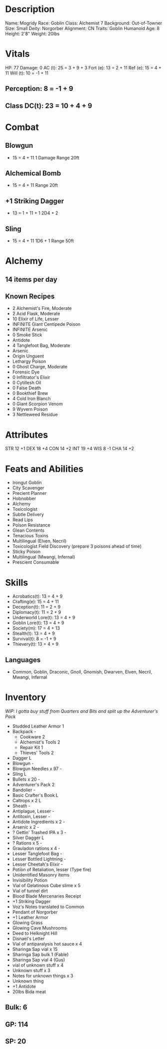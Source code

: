 <!-- markdownlint-disable MD004 -->
<!-- markdownlint-disable MD024 -->
<!-- markdownlint-disable MD025 -->
<!-- markdownlint-disable MD030 -->
<!-- markdownlint-disable MD036 -->

# Description

 Name:       Mogridy
 Race:       Goblin
 Class:      Alchemist 7
 Background: Out-of-Towner
 Size:       Small
 Deity:      Norgorber
 Alignment:  CN
 Traits:     Goblin Humanoid
 Age:        8
 Height:     2'8"
 Weight:     20lbs

# Vitals

 HP:       77
 Damage:   0
 AC (t):   25 = 3 + 9 + 3
 Fort (e): 13 =  2 + 11
 Ref (e):  15 =  4 + 11
 Will (t): 10 = -1 + 11

## Perception: 8 = -1 + 9

## Class DC(t): 23 = 10 + 4 + 9

# Combat

## Blowgun

+ 15 = 4 + 11
 1 Damage
 Range 20ft

## Alchemical Bomb

+ 15 = 4 + 11
 Range 20ft

## +1 Striking Dagger

+ 13 = 1 + 11 + 1
 2D4 + 2

## Sling

+ 15 = 4 + 11
 1D6 + 1
 Range 50ft

# Alchemy

## 14 items per day

## Known Recipes

- 2 Alchemist's Fire, Moderate
- 2 Acid Flask, Moderate
- 10 Elixir of Life, Lesser
-   INFINITE Giant Centipede Poison
-   INFINITE Arsenic
- 0 Smoke Stick
-   Antidote
- 4 Tanglefoot Bag, Moderate
-   Arsenic
-   Origin Unguent
-   Lethargy Poison
- 0 Ghost Charge, Moderate
-   Forensic Dye
- 0 Infiltrator's Elixir
- 0 Cytillesh Oil
- 0 False Death
- 0 Bookthief Brew
- 4 Cold Iron Blanch
- 0 Giant Scorpion Venom
- 9 Wyvern Poison
- 3 Nettleweed Residue

# Attributes

STR 12 +1
DEX 18 +4
CON 14 +2
INT 19 +4
WIS 8  -1
CHA 14 +2

# Feats and Abilities

- Irongut Goblin
- City Scavenger
- Precient Planner
- Hobnobber
- Alchemy
- Toxicologist
- Subtle Delivery
- Read Lips
- Poison Resistance
- Glean Contents
- Tenacious Toxins
- Multilingual (Elven, Necril)
- Toxicologist Field Discovery (prepare 3 poisons ahead of time)
- Sticky Poison
- Multilingual (Mwangi, Infernal)
- Prescient Consumable

# Skills

- Acrobatics(t):      13 =  4 + 9
- Crafting(e):        15 =  4 + 11
- Deception(t):       11 =  2 + 9
- Diplomacy(t):       11 =  2 + 9
- Underworld Lore(t): 13 =  4 + 9
- Goblin Lore(t):     13 =  4 + 9
- Society(m):         17 =  4 + 13
- Stealth(t):         13 =  4 + 9
- Survival(t):        8 = -1 + 9
- Thievery(t):        13 =  4 + 9

## Languages

- Common, Goblin, Draconic, Gnoll, Gnomish, Dwarven, Elven, Necril, Mwangi, Infernal

# Inventory

*WIP: I gotta buy stuff from Quarters and Bits and split up the Adventurer's Pack*

- Studded Leather Armor     1
- Backpack                  -
  - Cookware                2
  - Alchemist's Tools       2
  - Repair Kit              1
  - Thieves' Tools          2
- Dagger                    L
- Blowgun                   -
- Blowgun Needles x 97      -
- Sling                     L
- Bullets x 20              -
- Adventurer's Pack         2
- Bandolier                 -
- Basic Crafter's Book      L
- Caltrops x 2              L
- Sheath                    -
- Antiplague, Lesser        -
- Antitoxin, Lesser         -
- Antidote Ingredients x 2  -
- Arsenic x 2               -
- ? Gettin' Trashed IPA x 3 -
- Silver Dagger             L
- ? Rations x 5             -
- Grauladon rations x 4     -
- Lesser Tanglefoot Bag     -
- Lesser Bottled Lightning  -
- Lesser Cheetah's Elixir   -
- Potion of Retaliation, lesser (Type fire)
- Unidentified Masonry items
- Invisibility Potion
- Vial of Gelatinous Cube slime x 5
- Vial of tunnel dirt
- Blood Blade Mercenaries Receipt
- +1 Striking Dagger
- Voz's Notes translated to Common
- Pendant of Norgorber
- +1 Leather Armor
- Glowing Grass
- Glowing Cave Mushrooms
- Deed to Helknight Hill
- Disnael's Letter
- Vial of antiparalysis hot sauce x 4
- Sharinga Sap vial x 15
- Sharinga Sap bulk 1 (Fable)
- Sharinga Sap vial 4 (Gus)
- vial of unknown stuff x 4
- Unknown stuff x 3
- Notes for unknown things x 3
- Unknown thing
- +1 Antidote
- 20lbs Bida meat


## Bulk: 6

## GP: 114

## SP: 20
